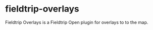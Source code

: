 fieldtrip-overlays
==================

Fieldtrip Overlays is a Fieldtrip Open plugin for overlays to to the map.
